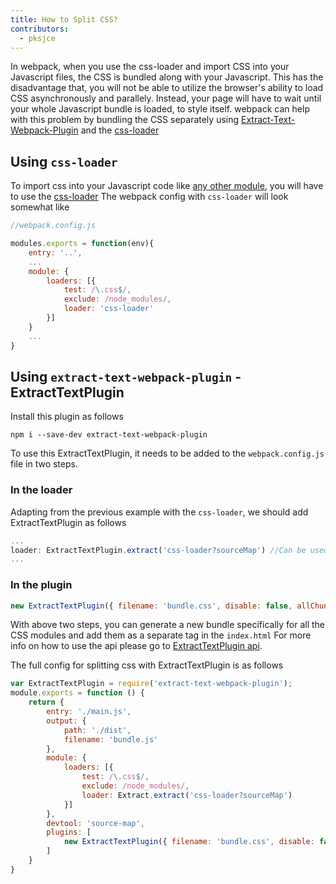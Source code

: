```yaml
---
title: How to Split CSS?
contributors:
  - pksjce
---
```


In webpack, when you use the css-loader and import CSS into your Javascript files, the CSS is bundled along with your Javascript.
This has the disadvantage that, you will not be able to utilize the browser's ability to load CSS asynchronously and parallely. Instead, your page will have to wait until your whole Javascript bundle is loaded, to style itself.
webpack can help with this problem by bundling the CSS separately using [Extract-Text-Webpack-Plugin](https://github.com/webpack/extract-text-webpack-plugin) and the [css-loader](https://github.com/webpack/css-loader)

## Using `css-loader`

To import css into your Javascript code like [any other module](concept/modules), you will have to use the [css-loader](https://github.com/webpack/css-loader)
The webpack config with `css-loader` will look somewhat like

```javascript
//webpack.config.js

modules.exports = function(env){
    entry: '..',
    ...
    module: {
        loaders: [{
            test: /\.css$/,
            exclude: /node_modules/,
            loader: 'css-loader'
        }]
    }
    ...
}
```

## Using `extract-text-webpack-plugin` - ExtractTextPlugin

Install this plugin as follows
```
npm i --save-dev extract-text-webpack-plugin
```

To use this ExtractTextPlugin, it needs to be added to the `webpack.config.js` file in two steps.
### In the loader

Adapting from the previous example with the `css-loader`, we should add ExtractTextPlugin as follows

```javascript
...
loader: ExtractTextPlugin.extract('css-loader?sourceMap') //Can be used without sourcemaps too.
...
```

### In the plugin

```javascript
new ExtractTextPlugin({ filename: 'bundle.css', disable: false, allChunks: true })
```

With above two steps, you can generate a new bundle specifically for all the CSS modules and add them as a separate tag in the `index.html`
For more info on how to use the api please go to [ExtractTextPlugin api](https://github.com/webpack/extract-text-webpack-plugin#api).

The full config for splitting css with ExtractTextPlugin is as follows

```javascript
var ExtractTextPlugin = require('extract-text-webpack-plugin');
module.exports = function () {
    return {
        entry: './main.js',
        output: {
            path: './dist',
            filename: 'bundle.js'
        },
        module: {
            loaders: [{
                test: /\.css$/,
                exclude: /node_modules/,
                loader: Extract.extract('css-loader?sourceMap')
            }]
        },
        devtool: 'source-map',
        plugins: [
            new ExtractTextPlugin({ filename: 'bundle.css', disable: false, allChunks: true })
        ]
    }
}
```